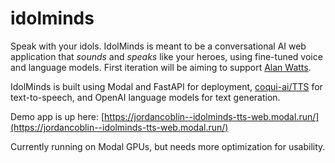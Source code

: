 # idolminds

Speak with your idols. IdolMinds is meant to be a conversational AI web application that _sounds_ and _speaks_ like your heroes, using fine-tuned voice and language models. First iteration will be aiming to support [Alan Watts](https://en.wikipedia.org/wiki/Alan_Watts).

IdolMinds is built using Modal and FastAPI for deployment, [coqui-ai/TTS](https://github.com/coqui-ai/TTS) for text-to-speech, and OpenAI language models for text generation.

Demo app is up here: [https://jordancoblin--idolminds-tts-web.modal.run/](https://jordancoblin--idolminds-tts-web.modal.run/)

Currently running on Modal GPUs, but needs more optimization for usability.


